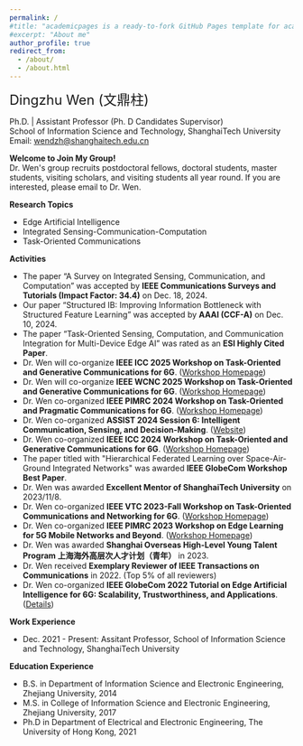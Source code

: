 ```yaml
---
permalink: /
#title: "academicpages is a ready-to-fork GitHub Pages template for academic personal websites"
#excerpt: "About me"
author_profile: true
redirect_from: 
  - /about/
  - /about.html
---
```






<font size=5>Dingzhu Wen (文鼎柱)</font>

Ph.D. | Assistant Professor (Ph. D Candidates Supervisor)  
School of Information Science and Technology, ShanghaiTech University  
Email: wendzh@shanghaitech.edu.cn

__Welcome to Join My Group!__  
Dr. Wen's  group recruits postdoctoral fellows, doctoral students, master students, visiting scholars, and visiting students all year round. If you are interested, please email to Dr. Wen. 

__Research Topics__
* Edge Artificial Intelligence
* Integrated Sensing-Communication-Computation
* Task-Oriented Communications

__Activities__
* The paper “A Survey on Integrated Sensing, Communication, and Computation” was accepted by __IEEE Communications Surveys and Tutorials (Impact Factor: 34.4)__ on Dec. 18, 2024.
* Our paper “Structured IB: Improving Information Bottleneck with Structured Feature Learning” was accepted by __AAAI (CCF-A)__ on Dec. 10, 2024.
* The paper “Task-Oriented Sensing, Computation, and Communication Integration for Multi-Device Edge AI” was rated as an __ESI Highly Cited Paper__.
* Dr. Wen will co-organize __IEEE ICC 2025 Workshop on Task-Oriented and Generative Communications for 6G__. ([Workshop Homepage][7])
* Dr. Wen will co-organize __IEEE WCNC 2025 Workshop on Task-Oriented and Generative Communications for 6G__. ([Workshop Homepage][8])
* Dr. Wen co-organized __IEEE PIMRC 2024 Workshop on Task-Oriented and Pragmatic Communications for 6G__. ([Workshop Homepage][1])
* Dr. Wen co-organized __ASSIST 2024 Session 6: Intelligent Communication, Sensing, and Decision-Making__. ([Website][6])
* Dr. Wen co-organized __IEEE ICC 2024 Workshop on Task-Oriented and Generative Communications for 6G__. ([Workshop Homepage][2])
* The paper titled with "Hierarchical Federated Learning over Space-Air-Ground Integrated Networks" was awarded __IEEE GlobeCom Workshop Best Paper__. 
* Dr. Wen was awarded __Excellent Mentor of ShanghaiTech University__ on 2023/11/8.
* Dr. Wen co-organized __IEEE VTC 2023-Fall Workshop on Task-Oriented Communications and Networking for 6G__. ([Workshop Homepage][3])
* Dr. Wen co-organized __IEEE PIMRC 2023 Workshop on Edge Learning for 5G Mobile Networks and Beyond__. ([Workshop Homepage][4])
* Dr. Wen was awarded __Shanghai Overseas High-Level Young Talent Program 上海海外高层次人才计划（青年）__ in 2023.
* Dr. Wen received __Exemplary Reviewer of IEEE Transactions on Communications__ in 2022. (Top 5% of all reviewers)
* Dr. Wen co-organized __IEEE GlobeCom 2022 Tutorial on Edge Artificial Intelligence for 6G: Scalability, Trustworthiness, and Applications__. ([Details][5])

__Work Experience__
* Dec. 2021 - Present: Assitant Professor, School of Information Science and Technology, ShanghaiTech University

__Education Experience__
* B.S. in Department of Information Science and Electronic Engineering, Zhejiang University, 2014
* M.S. in College of Information Science and Electronic Engineering, Zhejiang University, 2017
* Ph.D in Department of Electrical and Electronic Engineering, The University of Hong Kong, 2021


[1]: https://pimrc2024.ieee-pimrc.org/workshop/ws-03-task-oriented-and-pragmatic-communications-6g
[2]: https://icc2024.ieee-icc.org/workshop/ws-06-task-oriented-and-generative-communications-6g
[3]: https://events.vtsociety.org/vtc2023-fall/workshops/w6-first-ieee-workshop-on-task-oriented-communications-and-networking-for-6g/
[4]: https://pimrc2023.ieee-pimrc.org/program/workshops/edge-learning-for-5g-mobile-networks-and-beyond/
[5]: https://globecom2022.ieee-globecom.org/program/technical-tutorials#TU-23:%20Edge%20Artificial%20Intelligence%20for%206G:%20Scalability,%20Trustworthiness,%20and%20Applications
[6]: https://ssist.shanghaitech.edu.cn/2024/program
[7]: https://sites.google.com/view/togc-icc25/home
[8]: https://wcnc2025.ieee-wcnc.org/workshop/ws11-task-oriented-and-generative-communications-6g
